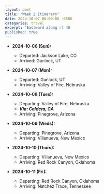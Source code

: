 ```yaml
---
layout: post
title: "Week 2 Itinerary"
date: 2024-10-07 06:00:00 -0500
categories: travel
excerpt: "Eastward along rt 40
published: true
---
```


- **2024-10-06 (Sun):**  
  - Departed:  Jackson Lake, CO
  - Arrived: Gunlock, UT
  
- **2024-10-07 (Mon):**  
  - Departed:  Gunlock, UT
  - Arriving: Valley of Fire, Nebraska

- **2024-10-08 (Tues):**  
  - Departing:  Valley of Fire, Nebraska
  - ***Via: Caldera, CA***
  - Arriving: Pinegrove, Arizona

- **2024-10-09 (Weds):**  
  - Departing:  Pinegrove, Arizona
  - Arriving: Villanueva, New Mexico

- **2024-10-10 (Thurs):**  
  - Departing:  Villanueva, New Mexico
  - Arriving: Red Rock Canyon, Oklahoma

- **2024-10-11 (Fri):**  
  - Departing:  Red Rock Canyon, Oklahoma
  - Arriving: Natchez Trace, Tennessee